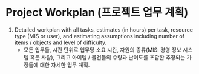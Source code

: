 # Project Workplan (프로젝트 업무 계획)

1. Detailed workplan with all tasks, estimates (in hours) per task, resource type (MIS or user), and estimating assumptions including number of items / objects and level of difficulty.
    - 모든 업무들, 시간 단위로 업무당 소요 시간, 자원의 종류(MIS: 경영 정보 시스템 혹은 사람), 그리고 아이템 / 물건들의 수량과 난이도를 포함한 추정되는 가정들에 대한 자세한 업무 계획.

